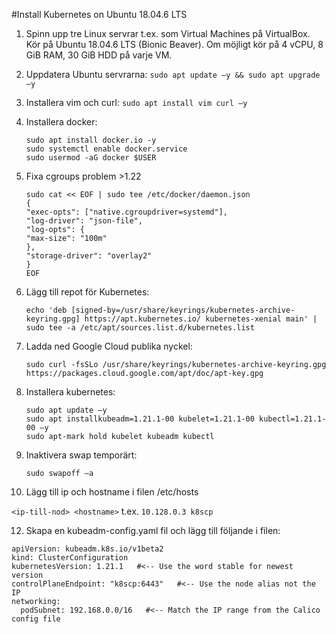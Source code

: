 #Install Kubernetes on Ubuntu 18.04.6 LTS
1. Spinn upp tre Linux servrar t.ex. som Virtual Machines på VirtualBox. Kör på Ubuntu 18.04.6 LTS (Bionic Beaver). Om möjligt kör på 4 vCPU, 8 GiB RAM, 30 GiB HDD på varje VM.
2. Uppdatera Ubuntu servrarna: `sudo apt update –y && sudo apt upgrade –y`
3. Installera vim och curl: `sudo apt install vim curl –y`
4. Installera docker:
    ```
    sudo apt install docker.io -y
    sudo systemctl enable docker.service
    sudo usermod -aG docker $USER
    ```

5. Fixa cgroups problem >1.22
   ```
   sudo cat << EOF | sudo tee /etc/docker/daemon.json
   {
   "exec-opts": ["native.cgroupdriver=systemd"],
   "log-driver": "json-file",
   "log-opts": {
   "max-size": "100m"
   },
   "storage-driver": "overlay2"
   }
   EOF
   ```

6. Lägg till repot för Kubernetes: 

   `echo 'deb [signed-by=/usr/share/keyrings/kubernetes-archive-keyring.gpg] https://apt.kubernetes.io/ kubernetes-xenial main' | sudo tee -a /etc/apt/sources.list.d/kubernetes.list`

7. Ladda ned Google Cloud publika nyckel: 

   `sudo curl -fsSLo /usr/share/keyrings/kubernetes-archive-keyring.gpg https://packages.cloud.google.com/apt/doc/apt-key.gpg`

8. Installera kubernetes:

   ```
   sudo apt update –y
   sudo apt installkubeadm=1.21.1-00 kubelet=1.21.1-00 kubectl=1.21.1-00 –y
   sudo apt-mark hold kubelet kubeadm kubectl
   ```
9. Inaktivera swap temporärt: 

   `sudo swapoff –a`

11. Lägg till ip och hostname i filen /etc/hosts

   `<ip-till-nod> <hostname>` t.ex. `10.128.0.3 k8scp` 

12. Skapa en kubeadm-config.yaml fil och lägg till följande i filen:

   ```
   apiVersion: kubeadm.k8s.io/v1beta2
   kind: ClusterConfiguration
   kubernetesVersion: 1.21.1   #<-- Use the word stable for newest version
   controlPlaneEndpoint: "k8scp:6443"   #<-- Use the node alias not the IP
   networking:
     podSubnet: 192.168.0.0/16   #<-- Match the IP range from the Calico config file 
   ```
 
